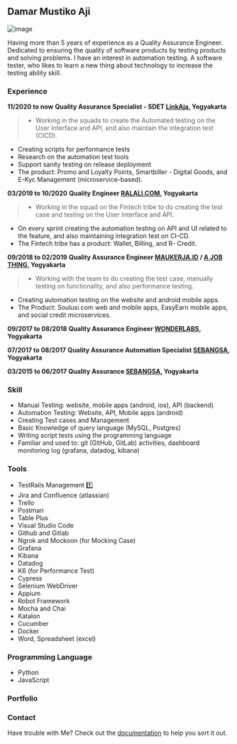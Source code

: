 ## Damar Mustiko Aji
![image](https://media-exp1.licdn.com/dms/image/C4D03AQHC9y1yDBp_kg/profile-displayphoto-shrink_200_200/0/1618389462869?e=1658361600&v=beta&t=V97Nx7U4h-agCkD0gX9GZRk7yaKyQ9BxTF136OPDJ84)

Having more than 5 years of experience as a Quality Assurance Engineer. Dedicated to ensuring the quality of software products by testing products and solving problems. I have an interest in automation testing. A software tester, who likes to learn a new thing about technology to increase the testing ability skill.

### Experience

**11/2020 to now**
**Quality Assurance Specialist - SDET [LinkAja](https://www.linkaja.id), Yogyakarta**
> - Working in the squads to create
the Automated testing on the User Interface and API, and also maintain the integration test (CICD).
- Creating scripts for performance tests
- Research on the automation test tools
- Support sanity testing on release deployment
- The product: Promo and Loyalty Points, Smartbiller - Digital Goods, and E-Kyc Management (microservice-based).

**03/2019 to 10/2020**
**Quality Engineer [RALALI.COM](https://www.ralali.com), Yogyakarta**
> - Working in the squad on the Fintech tribe to do creating
the test case and testing on the User Interface and API.
- On every sprint creating the automation testing on API
and UI related to the feature, and also maintaining
integration test on CI-CD.
- The Fintech tribe has a product: Wallet, Billing, and R-
Credit.

**09/2018 to 02/2019**
**Quality Assurance Engineer [MAUKERJA.ID](https://www.maukerja.id) / [A JOB THING](https://www.maukerja.id), Yogyakarta**
> - Working with the team to do creating the test case,
manually testing on functionality, and also performance
testing.
- Creating automation testing on the website and android
mobile apps.
- The Product: Soulusi.com web and mobile apps, EasyEarn mobile apps, and social credit microservices.

**09/2017 to 08/2018**
**Quality Assurance Engineer [WONDERLABS](https://wonderlabs.io), Yogyakarta**

**07/2017 to 08/2017**
**Quality Assurance Automation Specialist [SEBANGSA](https://sebangsa.com), Yogyakarta**

**03/2015 to 06/2017**
**Quality Assurance [SEBANGSA](https://sebangsa.com), Yogyakarta**

### Skill

- Manual Testing: website, mobile apps (android, ios), API (backend) 
- Automation Testing: Website, API, Mobile apps (android)
- Creating Test cases and Management
- Basic Knowledge of query language (MySQL, Postgres)
- Writing script tests using the programming language
- Familiar and used to: git (GitHub, GitLab) activities, dashboard monitoring log (grafana, datadog, kibana)

### Tools

- TestRails Management :one:
- Jira and Confluence (atlassian)
- Trello
- Postman
- Table Plus
- Visual Studio Code
- Github and Gitlab
- Ngrok and Mockoon (for Mocking Case)
- Grafana
- Kibana
- Datadog
- K6 (for Performance Test)
- Cypress
- Selenium WebDriver
- Appium
- Robot Framework
- Mocha and Chai
- Katalon
- Cucumber
- Docker
- Word, Spreadsheet (excel)

### Programming Language
- Python
- JavaScript

### Portfolio

### Contact

Have trouble with Me? Check out the [documentation](https://www.linkedin.com/in/damar-mustikoaji/) to help you sort it out.
